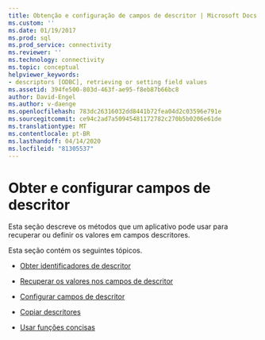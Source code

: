 ```yaml
---
title: Obtenção e configuração de campos de descritor | Microsoft Docs
ms.custom: ''
ms.date: 01/19/2017
ms.prod: sql
ms.prod_service: connectivity
ms.reviewer: ''
ms.technology: connectivity
ms.topic: conceptual
helpviewer_keywords:
- descriptors [ODBC], retrieving or setting field values
ms.assetid: 394fe500-803d-463f-ae95-f8eb87b66bc8
author: David-Engel
ms.author: v-daenge
ms.openlocfilehash: 783dc26316032dd8441b72fea04d2c03596e791e
ms.sourcegitcommit: ce94c2ad7a50945481172782c270b5b0206e61de
ms.translationtype: MT
ms.contentlocale: pt-BR
ms.lasthandoff: 04/14/2020
ms.locfileid: "81305537"
---
```

# <a name="getting-and-setting-descriptor-fields"></a>Obter e configurar campos de descritor
Esta seção descreve os métodos que um aplicativo pode usar para recuperar ou definir os valores em campos descritores.  
  
 Esta seção contém os seguintes tópicos.  
  
-   [Obter identificadores de descritor](../../../odbc/reference/develop-app/obtaining-descriptor-handles.md)  
  
-   [Recuperar os valores nos campos de descritor](../../../odbc/reference/develop-app/retrieving-the-values-in-descriptor-fields.md)  
  
-   [Configurar campos de descritor](../../../odbc/reference/develop-app/setting-descriptor-fields.md)  
  
-   [Copiar descritores](../../../odbc/reference/develop-app/copying-descriptors.md)  
  
-   [Usar funções concisas](../../../odbc/reference/develop-app/using-concise-functions.md)
